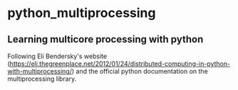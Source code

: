 # python_multiprocessing

## __Learning multicore processing with python__

Following Eli Bendersky's website (https://eli.thegreenplace.net/2012/01/24/distributed-computing-in-python-with-multiprocessing/) and the official python documentation on the multiprocessing library.

